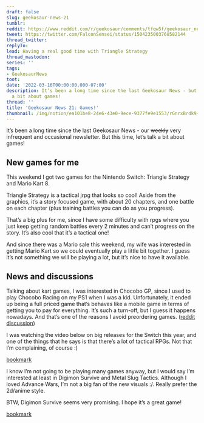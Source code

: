 ```yaml
---
draft: false
slug: geekosaur-news-21
tumblr:
reddit: https://www.reddit.com/r/geekosaur/comments/tfqw5f/geekosaur_news_21_games/
tweet: https://twitter.com/FalconSensei/status/1504235003768582144
thread_twitter:
replyTo:
lead: Having a real good time with Triangle Strategy
thread_mastodon:
series: ''
tags:
- GeekosaurNews
toot:
date: '2022-03-16T00:00:00.000-07:00'
description: It’s been a long time since the last Geekosaur News - but let’s talk
  a bit about games!
thread: ''
title: 'Geekosaur News 21: Games!'
thumbnail: /img/notion/ea101be8-24e6-43e0-9ece-9377fe9e1553/rGnrxBrdk9-1200.jpeg
---
```


It’s been a long time since the last Geekosaur News - our ~~weekly~~ very infrequent and occasional newsletter. But this time, let’s talk a bit about games!

## New games for me

This weekend I got two games for the Nintendo Switch: Triangle Strategy and Mario Kart 8.

Triangle Strategy is a tactical jrpg that looks so cool! Aside from the graphics, it’s a story focused game, with about 20 chapters, and one battle on each chapter (plus training battles you can do as you progress). 

That’s a big plus for me, since I have some difficulty with rpgs where you just keep getting random battles every 2 minutes and can’t progress on the story. It’s also cool that it’s a tactical one!

And since there was a Mario sale this weekend, my wife was interested in getting Mario Kart so we could eventually play a little bit together. I guess it’s not something we will be playing a lot, but it’s nice to have it available.

## News and discussions

Talking about kart games, I was interested in Chocobo GP, since I used to play Chocobo Racing on my PS1 when I was a kid. Unfortunately, it ended up being a full priced game that’s behaves like a mobile game in terms of getting you to pay for everything. It’s such a turn-off, but I guess it happens nowadays. And that’s one of the reasons I avoid preordering games. ([reddit discussion](https://www.reddit.com/r/NintendoSwitch/comments/tduz50/psa_do_not_buy_chocobo_gp_for_your_children/))

I was watching the video below on big releases for the Switch this year, and one of the things that he says is that there’s a lot of tactical RPGs. Not that I’m complaining, of course :) 

[bookmark](https://www.youtube.com/watch?v=7cYDd6xwDZ4)

I know I’m not going to be playing many games anyway, but I would say I’m interested at least in Digimon Survive and Metal Slug Tactics. Although I loved Advance Wars, I’m not a big fan of the new visuals :/. Really prefer the 2d/anime style.

BTW, Digimon Survive seems very promising. I hope it’s a great game!

[bookmark](https://www.youtube.com/watch?v=b_gyu7tf3R4)